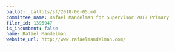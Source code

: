 ```yaml
---
ballot: _ballots/sf/2018-06-05.md
committee_name: Rafael Mandelman for Supervisor 2018 Primary
filer_id: 1395947
is_incumbent: false
name: Rafael Mandelman
website_url: http://www.rafaelmandelman.com/
---
```

